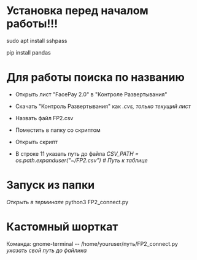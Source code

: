 # Установка перед началом работы!!!
sudo apt install sshpass

pip install pandas

# Для работы поиска по названию
- Открыть лист "FacePay 2.0" в "Контроле Развертывания"
- Скачать "Контроль Развертывания" как *.cvs, только текущий лист*
- Назвать файл FP2.csv
- Поместить в папку со скриптом 
 
- Открыть скрипт
- В строке 11 указать путь до файла
*CSV_PATH = os.path.expanduser("~/FP2.csv")  # Путь к таблице*


# Запуск из папки
*Открыть в терминале*
python3 FP2_connect.py

# Кастомный шорткат
Команда:
gnome-terminal -- /home/youruser/путь/FP2_connect.py
*указать свой путь до файлика*



